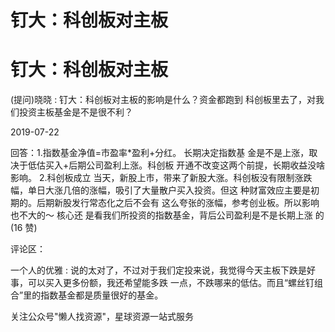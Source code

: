 # 钉大：科创板对主板

# 钉大：科创板对主板

(提问)晓晓 : 钉大：科创板对主板的影响是什么？资金都跑到 科创板里去了，对我们投资主板基金是不是很不利？

2019-07-22

回答：1.指数基金净值=市盈率*盈利+分红。 长期决定指数基 金是不是上涨，取决于低估买入+后期公司盈利上涨。科创板 开通不改变这两个前提，长期收益没啥影响。 2.科创板成立 当天，新股上市，带来了新股大涨。科创板没有限制涨跌 幅，单日大涨几倍的涨幅，吸引了大量散户买入投资。但这 种财富效应主要是初期的。后期新股发行常态化之后不会有 这么夸张的涨幅，参考创业板。所以影响也不大的～ 核心还 是看我们所投资的指数基金，背后公司盈利是不是长期上涨 的(16 赞)

评论区：

一个人的优雅 : 说的太对了，不过对于我们定投来说，我觉得今天主板下跌是好事，可以买入更多份额，我还希望能多跌 一点，不跌哪来的低估。而且“螺丝钉组合”里的指数基金都是质量很好的基金。

关注公众号"懒人找资源"，星球资源一站式服务
